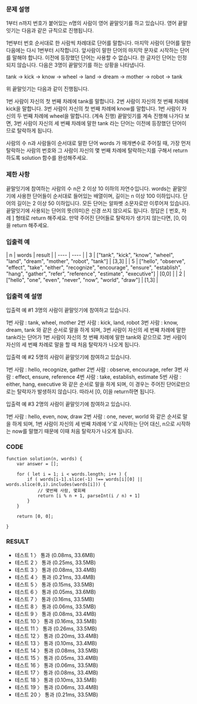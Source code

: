 ### 문제 설명
1부터 n까지 번호가 붙어있는 n명의 사람이 영어 끝말잇기를 하고 있습니다. 영어 끝말잇기는 다음과 같은 규칙으로 진행됩니다.

1번부터 번호 순서대로 한 사람씩 차례대로 단어를 말합니다.
마지막 사람이 단어를 말한 다음에는 다시 1번부터 시작합니다.
앞사람이 말한 단어의 마지막 문자로 시작하는 단어를 말해야 합니다.
이전에 등장했던 단어는 사용할 수 없습니다.
한 글자인 단어는 인정되지 않습니다.
다음은 3명이 끝말잇기를 하는 상황을 나타냅니다.

tank → kick → know → wheel → land → dream → mother → robot → tank

위 끝말잇기는 다음과 같이 진행됩니다.

1번 사람이 자신의 첫 번째 차례에 tank를 말합니다.
2번 사람이 자신의 첫 번째 차례에 kick을 말합니다.
3번 사람이 자신의 첫 번째 차례에 know를 말합니다.
1번 사람이 자신의 두 번째 차례에 wheel을 말합니다.
(계속 진행)
끝말잇기를 계속 진행해 나가다 보면, 3번 사람이 자신의 세 번째 차례에 말한 tank 라는 단어는 이전에 등장했던 단어이므로 탈락하게 됩니다.

사람의 수 n과 사람들이 순서대로 말한 단어 words 가 매개변수로 주어질 때, 가장 먼저 탈락하는 사람의 번호와 그 사람이 자신의 몇 번째 차례에 탈락하는지를 구해서 return 하도록 solution 함수를 완성해주세요.

### 제한 사항
끝말잇기에 참여하는 사람의 수 n은 2 이상 10 이하의 자연수입니다.
words는 끝말잇기에 사용한 단어들이 순서대로 들어있는 배열이며, 길이는 n 이상 100 이하입니다.
단어의 길이는 2 이상 50 이하입니다.
모든 단어는 알파벳 소문자로만 이루어져 있습니다.
끝말잇기에 사용되는 단어의 뜻(의미)은 신경 쓰지 않으셔도 됩니다.
정답은 [ 번호, 차례 ] 형태로 return 해주세요.
만약 주어진 단어들로 탈락자가 생기지 않는다면, [0, 0]을 return 해주세요.

### 입출력 예
| n | words | result |
| ---- | ---- |
| 3 | ["tank", "kick", "know", "wheel", "land", "dream", "mother", "robot", "tank"] | [3,3] |
| 5 | ["hello", "observe", "effect", "take", "either", "recognize", "encourage", "ensure", "establish", "hang", "gather", "refer", "reference", "estimate", "executive"] | [0,0] |
| 2 | ["hello", "one", "even", "never", "now", "world", "draw"] | [1,3] |

### 입출력 예 설명
입출력 예 #1
3명의 사람이 끝말잇기에 참여하고 있습니다.

1번 사람 : tank, wheel, mother
2번 사람 : kick, land, robot
3번 사람 : know, dream, tank
와 같은 순서로 말을 하게 되며, 3번 사람이 자신의 세 번째 차례에 말한 tank라는 단어가 1번 사람이 자신의 첫 번째 차례에 말한 tank와 같으므로 3번 사람이 자신의 세 번째 차례로 말을 할 때 처음 탈락자가 나오게 됩니다.

입출력 예 #2
5명의 사람이 끝말잇기에 참여하고 있습니다.

1번 사람 : hello, recognize, gather
2번 사람 : observe, encourage, refer
3번 사람 : effect, ensure, reference
4번 사람 : take, establish, estimate
5번 사람 : either, hang, executive
와 같은 순서로 말을 하게 되며, 이 경우는 주어진 단어로만으로는 탈락자가 발생하지 않습니다. 따라서 [0, 0]을 return하면 됩니다.

입출력 예 #3
2명의 사람이 끝말잇기에 참여하고 있습니다.

1번 사람 : hello, even, now, draw
2번 사람 : one, never, world
와 같은 순서로 말을 하게 되며, 1번 사람이 자신의 세 번째 차례에 'r'로 시작하는 단어 대신, n으로 시작하는 now를 말했기 때문에 이때 처음 탈락자가 나오게 됩니다.

### CODE
~~~
function solution(n, words) {
    var answer = [];

    for ( let i = 1; i < words.length; i++ ) {
        if ( words[i-1].slice(-1) !== words[i][0] || words.slice(0,i).includes(words[i])) {
            // 몇번째 사람, 몇회째           
            return [i % n + 1, parseInt(i / n) + 1]
        }
    }

    return [0, 0];

}
~~~

### RESULT
- 테스트 1 〉	통과 (0.08ms, 33.6MB)
- 테스트 2 〉	통과 (0.25ms, 33.5MB)
- 테스트 3 〉	통과 (0.08ms, 33.4MB)
- 테스트 4 〉	통과 (0.21ms, 33.4MB)
- 테스트 5 〉	통과 (0.15ms, 33.5MB)
- 테스트 6 〉	통과 (0.05ms, 33.6MB)
- 테스트 7 〉	통과 (0.16ms, 33.5MB)
- 테스트 8 〉	통과 (0.06ms, 33.5MB)
- 테스트 9 〉	통과 (0.08ms, 33.4MB)
- 테스트 10 〉	통과 (0.16ms, 33.5MB)
- 테스트 11 〉	통과 (0.26ms, 33.5MB)
- 테스트 12 〉	통과 (0.20ms, 33.4MB)
- 테스트 13 〉	통과 (0.10ms, 33.4MB)
- 테스트 14 〉	통과 (0.08ms, 33.5MB)
- 테스트 15 〉	통과 (0.05ms, 33.4MB)
- 테스트 16 〉	통과 (0.06ms, 33.5MB)
- 테스트 17 〉	통과 (0.08ms, 33.4MB)
- 테스트 18 〉	통과 (0.10ms, 33.5MB)
- 테스트 19 〉	통과 (0.06ms, 33.4MB)
- 테스트 20 〉	통과 (0.21ms, 33.5MB)
